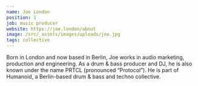 ```yaml
---
name: Joe London
position: 1
job: music producer
website: https://joe.london/about
image: /src/_assets/images/uploads/joe.jpg
tags: collective
---
```

Born in London and now based in Berlin, Joe works in audio marketing, production and engineering. As a drum & bass producer and DJ, he is also known under the name PRTCL (pronounced “Protocol”). He is part of Humanoid, a Berlin-based drum & bass and techno collective.